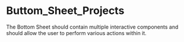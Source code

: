 # Buttom_Sheet_Projects
 The Bottom Sheet should contain multiple interactive components and should allow the user to perform various actions within it.
